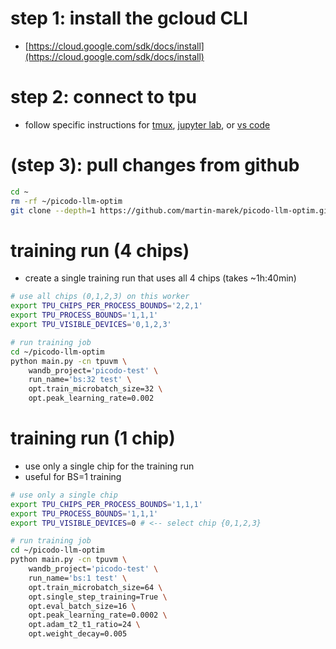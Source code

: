 
# step 1: install the gcloud CLI
- [https://cloud.google.com/sdk/docs/install](https://cloud.google.com/sdk/docs/install)


# step 2: connect to tpu
- follow specific instructions for [tmux](docs/tmux.md), [jupyter lab](docs/jupyter.md), or [vs code](docs/vscode.md)


# (step 3): pull changes from github
```bash
cd ~
rm -rf ~/picodo-llm-optim
git clone --depth=1 https://github.com/martin-marek/picodo-llm-optim.git
```


# training run (4 chips)
- create a single training run that uses all 4 chips (takes ~1h:40min)
```bash
# use all chips (0,1,2,3) on this worker
export TPU_CHIPS_PER_PROCESS_BOUNDS='2,2,1'
export TPU_PROCESS_BOUNDS='1,1,1'
export TPU_VISIBLE_DEVICES='0,1,2,3'

# run training job
cd ~/picodo-llm-optim
python main.py -cn tpuvm \
    wandb_project='picodo-test' \
    run_name='bs:32 test' \
    opt.train_microbatch_size=32 \
    opt.peak_learning_rate=0.002
```


# training run (1 chip)
- use only a single chip for the training run
- useful for BS=1 training
```bash
# use only a single chip
export TPU_CHIPS_PER_PROCESS_BOUNDS='1,1,1'
export TPU_PROCESS_BOUNDS='1,1,1'
export TPU_VISIBLE_DEVICES=0 # <-- select chip {0,1,2,3}

# run training job
cd ~/picodo-llm-optim
python main.py -cn tpuvm \
    wandb_project='picodo-test' \
    run_name='bs:1 test' \
    opt.train_microbatch_size=64 \
    opt.single_step_training=True \
    opt.eval_batch_size=16 \
    opt.peak_learning_rate=0.0002 \
    opt.adam_t2_t1_ratio=24 \
    opt.weight_decay=0.005
```
